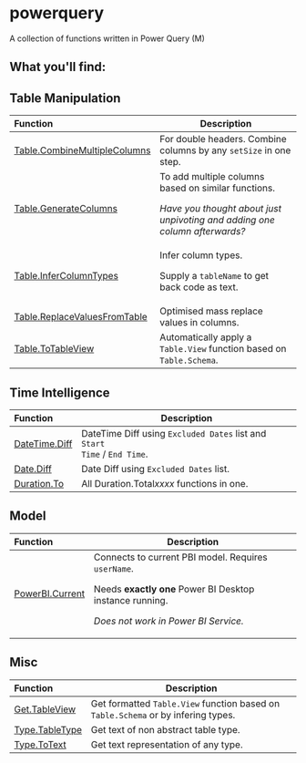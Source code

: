 # powerquery
A collection of functions written in Power Query (M)



## What you'll find:

## Table Manipulation
| Function | Description |
| :--- | ----------- |
| [Table.CombineMultipleColumns](Tables/Table.CombineMultipleColumns.pq) | For double headers. Combine columns by any <code>setSize</code> in one step. |
| [Table.GenerateColumns](Tables/Table.GenerateColumns.pq) | To add multiple columns based on similar functions.<p>*Have you thought about just unpivoting and adding one column afterwards?* |
| [Table.InferColumnTypes](Tables/Table.InferColumnTypes.pq) | Infer column types.<p>Supply a <code>tableName</code> to get back code as text. |
| [Table.ReplaceValuesFromTable](Tables/Table.ReplaceValuesFromTable.pq) | Optimised mass replace values in columns. |
| [Table.ToTableView](Tables/Table.ToTableView.pq) | Automatically apply a <code>Table.View</code> function based on <code>Table.Schema</code>. |

## Time Intelligence
| Function | Description |
| :--- | ----------- |
| [DateTime.Diff](Time%20Intelligence/DateTime.Diff.pq) | DateTime Diff using <code>Excluded Dates</code> list and <code>Start Time</code> / <code>End Time</code>. |
| [Date.Diff](Time%20Intelligence/Date.Diff.pq) | Date Diff using <code>Excluded Dates</code> list. |
| [Duration.To](Time%20Intelligence/Duration.To.pq) | All Duration.Total*xxxx* functions in one. |

## Model
| Function | Description |
| :--- | ----------- |
| [PowerBI.Current](Model/PowerBI.Current.pq) | Connects to current PBI model. Requires <code>userName</code>.<p>Needs <b>exactly one</b> Power BI Desktop instance running.<p>*Does not work in Power BI Service.* |


## Misc
| Function | Description |
| :--- | ----------- |
| [Get.TableView](Other/Get.TableView.pq) | Get formatted <code>Table.View</code> function based on <code>Table.Schema</code> or by infering types. |
| [Type.TableType](Types/Type.TableType.pq) | Get text of non abstract table type. |
| [Type.ToText](Types/Type.ToText.pq) | Get text representation of any type. |

